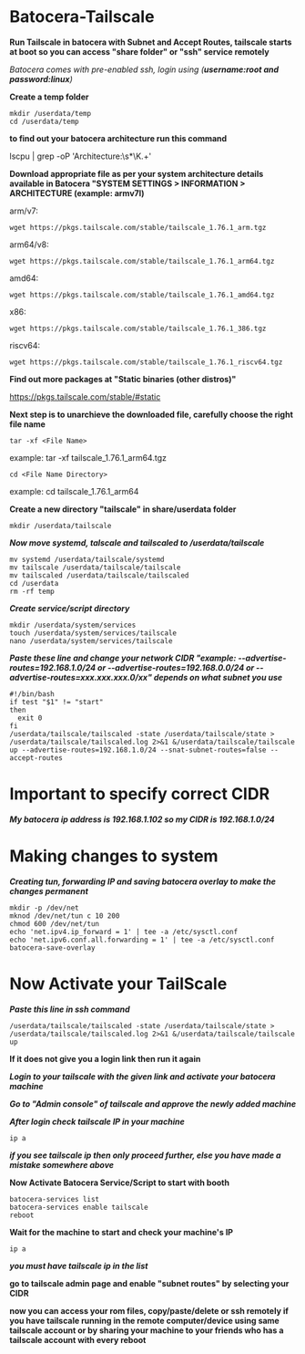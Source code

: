 # Batocera-Tailscale
**Run Tailscale in batocera with Subnet and Accept Routes, tailscale starts at boot so you can access "share folder" or "ssh" service remotely**

*Batocera comes with pre-enabled ssh, login using (**username:root and password:linux**)*

**Create a temp folder**

    mkdir /userdata/temp
    cd /userdata/temp

**to find out your batocera architecture run this command**

   lscpu | grep -oP 'Architecture:\s*\K.+'
   
**Download appropriate file as per your system architecture
details available in Batocera "SYSTEM SETTINGS > INFORMATION > ARCHITECTURE (example: armv7l)**

arm/v7:

    wget https://pkgs.tailscale.com/stable/tailscale_1.76.1_arm.tgz

arm64/v8:

    wget https://pkgs.tailscale.com/stable/tailscale_1.76.1_arm64.tgz

amd64:

    wget https://pkgs.tailscale.com/stable/tailscale_1.76.1_amd64.tgz

x86:

    wget https://pkgs.tailscale.com/stable/tailscale_1.76.1_386.tgz

riscv64:

    wget https://pkgs.tailscale.com/stable/tailscale_1.76.1_riscv64.tgz

**Find out more packages at "Static binaries (other distros)"**

https://pkgs.tailscale.com/stable/#static



**Next step is to unarchieve the downloaded file, carefully choose the right file name**

    tar -xf <File Name>
example: tar -xf tailscale_1.76.1_arm64.tgz

    cd <File Name Directory>
example: cd tailscale_1.76.1_arm64

**Create a new directory "tailscale" in share/userdata folder**

    mkdir /userdata/tailscale

***Now move systemd, talscale and tailscaled to /userdata/tailscale***

    mv systemd /userdata/tailscale/systemd
    mv tailscale /userdata/tailscale/tailscale
    mv tailscaled /userdata/tailscale/tailscaled
    cd /userdata
    rm -rf temp

***Create service/script directory***

    mkdir /userdata/system/services
    touch /userdata/system/services/tailscale
    nano /userdata/system/services/tailscale

***Paste these line and change your network CIDR "example: --advertise-routes=192.168.1.0/24 or --advertise-routes=192.168.0.0/24 or --advertise-routes=xxx.xxx.xxx.0/xx" depends on what subnet you use***

    #!/bin/bash
    if test "$1" != "start"
    then
      exit 0
    fi
    /userdata/tailscale/tailscaled -state /userdata/tailscale/state > /userdata/tailscale/tailscaled.log 2>&1 &/userdata/tailscale/tailscale up --advertise-routes=192.168.1.0/24 --snat-subnet-routes=false --accept-routes
    
# Important to specify correct CIDR

***My batocera ip address is 192.168.1.102 so my CIDR is 192.168.1.0/24***

# Making changes to system

***Creating tun, forwarding IP and saving batocera overlay to make the changes permanent***

  
    mkdir -p /dev/net
    mknod /dev/net/tun c 10 200
    chmod 600 /dev/net/tun
    echo 'net.ipv4.ip_forward = 1' | tee -a /etc/sysctl.conf
    echo 'net.ipv6.conf.all.forwarding = 1' | tee -a /etc/sysctl.conf
    batocera-save-overlay

# Now Activate your TailScale

***Paste this line in ssh command***

    /userdata/tailscale/tailscaled -state /userdata/tailscale/state > /userdata/tailscale/tailscaled.log 2>&1 &/userdata/tailscale/tailscale up

****If it does not give you a login link then run it again****

***Login to your tailscale with the given link and activate your batocera machine***

***Go to "Admin console" of tailscale and approve the newly added machine***

***After login check tailscale IP in your machine***

    ip a

***if you see tailscale ip then only proceed further, else you have made a mistake somewhere above***

**Now Activate Batocera Service/Script to start with booth**

    batocera-services list
    batocera-services enable tailscale
    reboot

**Wait for the machine to start and check your machine's IP**

    ip a

***you must have tailscale ip in the list***

**go to tailscale admin page and enable "subnet routes" by selecting your CIDR**

**now you can access your rom files, copy/paste/delete or ssh remotely if you have tailscale running in the remote computer/device using same tailscale account or by sharing your machine to your friends who has a tailscale account with every reboot**

